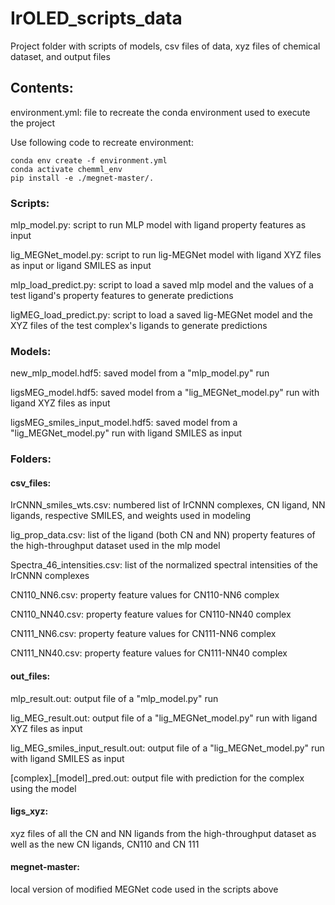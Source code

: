 # IrOLED_scripts_data
Project folder with scripts of models, csv files of data, xyz files of chemical dataset, and output files

## Contents:

environment.yml: file to recreate the conda environment used to execute the project

Use following code to recreate environment:

    conda env create -f environment.yml
    conda activate chemml_env
    pip install -e ./megnet-master/.


### Scripts:
mlp_model.py: script to run MLP model with ligand property features as input

lig_MEGNet_model.py: script to run lig-MEGNet model with ligand XYZ files as input or ligand SMILES as input

mlp_load_predict.py: script to load a saved mlp model and the values of a test ligand's property features to generate predictions

ligMEG_load_predict.py: script to load a saved lig-MEGNet model and the XYZ files of the test complex's ligands to generate predictions


### Models:
new_mlp_model.hdf5: saved model from a "mlp_model.py" run

ligsMEG_model.hdf5: saved model from a "lig_MEGNet_model.py" run with ligand XYZ files as input

ligsMEG_smiles_input_model.hdf5: saved model from a "lig_MEGNet_model.py" run with ligand SMILES as input


### Folders:
#### csv_files:
  IrCNNN_smiles_wts.csv: numbered list of IrCNNN complexes, CN ligand, NN ligands, respective SMILES, and weights used in modeling 
  
  lig_prop_data.csv: list of the ligand (both CN and NN) property features of the high-throughput dataset used in the mlp model  
  
  Spectra_46_intensities.csv: list of the normalized spectral intensities of the IrCNNN complexes
  
  CN110_NN6.csv: property feature values for CN110-NN6 complex
  
  CN110_NN40.csv: property feature values for CN110-NN40 complex
  
  CN111_NN6.csv: property feature values for CN111-NN6 complex
  
  CN111_NN40.csv: property feature values for CN111-NN40 complex


#### out_files:
  mlp_result.out: output file of a "mlp_model.py" run

  lig_MEG_result.out: output file of a "lig_MEGNet_model.py" run with ligand XYZ files as input

  lig_MEG_smiles_input_result.out: output file of a "lig_MEGNet_model.py" run with ligand SMILES as input

  [complex]_[model]_pred.out: output file with prediction for the complex using the model 


#### ligs_xyz:
  xyz files of all the CN and NN ligands from the high-throughput dataset as well as the new CN ligands, CN110 and CN 111


#### megnet-master:
  local version of modified MEGNet code used in the scripts above


